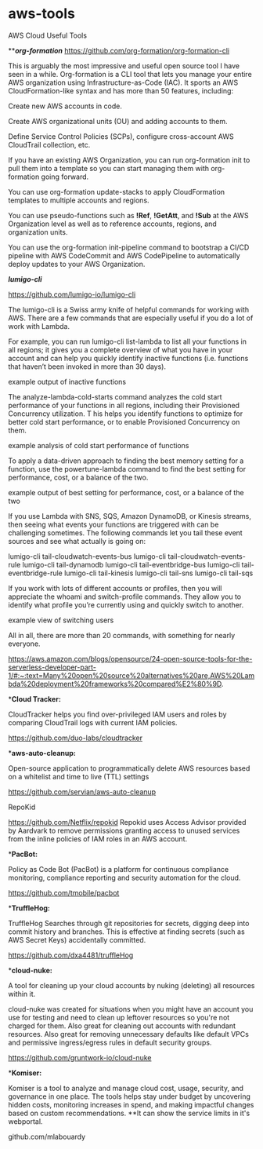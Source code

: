 # aws-tools
AWS Cloud Useful Tools 

*********org-formation*******
https://github.com/org-formation/org-formation-cli

This is arguably the most impressive and useful open source tool I have seen in a while. 
Org-formation is a CLI tool that lets you manage your entire AWS organization using Infrastructure-as-Code (IAC). 
It sports an AWS CloudFormation-like syntax and has more than 50 features, including:

Create new AWS accounts in code.

Create AWS organizational units (OU) and adding accounts to them.

Define Service Control Policies (SCPs), configure cross-account AWS CloudTrail collection, etc.

If you have an existing AWS Organization, you can run org-formation init to pull them into a template so you can start managing them with org-formation going forward.

You can use org-formation update-stacks to apply CloudFormation templates to multiple accounts and regions.

You can use pseudo-functions such as **!Ref**, **!GetAtt**, and **!Sub** at the AWS Organization level as well as to reference accounts, regions, and organization units.

You can use the org-formation init-pipeline command to bootstrap a CI/CD pipeline with AWS CodeCommit and AWS CodePipeline to automatically deploy updates to your AWS Organization.

*********lumigo-cli*********

https://github.com/lumigo-io/lumigo-cli

The lumigo-cli is a Swiss army knife of helpful commands for working with AWS. There are a few commands that are especially useful if you do a lot of work with Lambda.

For example, you can run lumigo-cli list-lambda to list all your functions in all regions; it gives you a complete overview of what you have in your account and can help you quickly identify inactive functions (i.e. functions that haven’t been invoked in more than 30 days).

example output of inactive functions

The analyze-lambda-cold-starts command analyzes the cold start performance of your functions in all regions, including their Provisioned Concurrency utilization. T
his helps you identify functions to optimize for better cold start performance, or to enable Provisioned Concurrency on them.


example analysis of cold start performance of functions

To apply a data-driven approach to finding the best memory setting for a function, use the powertune-lambda command 
to find the best setting for performance, cost, or a balance of the two.

example output of best setting for performance, cost, or a balance of the two

If you use Lambda with SNS, SQS, Amazon DynamoDB, or Kinesis streams, then seeing what events your functions are triggered with can be challenging sometimes. 
The following commands let you tail these event sources and see what actually is going on:


lumigo-cli tail-cloudwatch-events-bus
lumigo-cli tail-cloudwatch-events-rule
lumigo-cli tail-dynamodb
lumigo-cli tail-eventbridge-bus
lumigo-cli tail-eventbridge-rule
lumigo-cli tail-kinesis
lumigo-cli tail-sns
lumigo-cli tail-sqs


If you work with lots of different accounts or profiles, then you will appreciate the whoami and switch-profile commands. 
They allow you to identify what profile you’re currently using and quickly switch to another.

example view of switching users

All in all, there are more than 20 commands, with something for nearly everyone.


https://aws.amazon.com/blogs/opensource/24-open-source-tools-for-the-serverless-developer-part-1/#:~:text=Many%20open%20source%20alternatives%20are,AWS%20Lambda%20deployment%20frameworks%20compared%E2%80%9D.

*******Cloud Tracker:******

CloudTracker helps you find over-privileged IAM users and roles by comparing CloudTrail logs with current IAM policies.

https://github.com/duo-labs/cloudtracker

*******aws-auto-cleanup:******

Open-source application to programmatically delete AWS resources based on a whitelist and time to live (TTL) settings

https://github.com/servian/aws-auto-cleanup

RepoKid

https://github.com/Netflix/repokid 
Repokid uses Access Advisor provided by Aardvark to remove permissions granting access to unused services 
from the inline policies of IAM roles in an AWS account.

*******PacBot:******

Policy as Code Bot (PacBot) is a platform for continuous compliance monitoring, 
compliance reporting and security automation for the cloud.

https://github.com/tmobile/pacbot


*******TruffleHog:******

TruffleHog Searches through git repositories for secrets, digging deep into commit history and branches. 
This is effective at finding secrets (such as AWS Secret Keys) accidentally committed.

https://github.com/dxa4481/truffleHog

*******cloud-nuke:****** 

A tool for cleaning up your cloud accounts by nuking (deleting) all resources within it.

cloud-nuke was created for situations when you might have an account you use for testing and need to clean up 
leftover resources so you're not charged for them. Also great for cleaning out accounts with redundant resources. 
Also great for removing unnecessary defaults like default VPCs and permissive ingress/egress rules in default security groups.

https://github.com/gruntwork-io/cloud-nuke

*******Komiser:******


Komiser is a tool to analyze and manage cloud cost, usage, security, and governance in one place. 
The tools helps stay under budget by uncovering hidden costs, monitoring increases in spend, 
and making impactful changes based on custom recommendations.
**It can show the service limits in it's webportal.

github.com/mlabouardy
